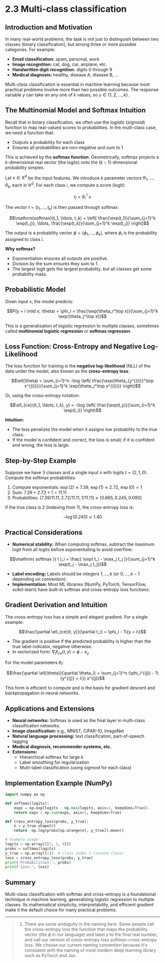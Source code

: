 # 2.3 Multi-class classification

## Introduction and Motivation

In many real-world problems, the task is not just to distinguish between two classes (binary classification), but among three or more possible categories. For example:
- **Email classification:** spam, personal, work
- **Image recognition:** cat, dog, car, airplane, etc.
- **Handwritten digit recognition:** digits 0 through 9
- **Medical diagnosis:** healthy, disease A, disease B, ...

Multi-class classification is essential in machine learning because most practical problems involve more than two possible outcomes. The response variable $y$ can take on any one of $k$ values, so $y \in \{1, 2, \ldots, k\}$.

## The Multinomial Model and Softmax Intuition

Recall that in binary classification, we often use the logistic (sigmoid) function to map real-valued scores to probabilities. In the multi-class case, we need a function that:
- Outputs a probability for each class
- Ensures all probabilities are non-negative and sum to 1

This is achieved by the **softmax function**. Geometrically, softmax projects a $k$-dimensional real vector (the logits) onto the $(k-1)$-dimensional probability simplex.

Let $x \in \mathbb{R}^d$ be the input features. We introduce $k$ parameter vectors $\theta_1, \ldots, \theta_k$, each in $\mathbb{R}^d$. For each class $i$, we compute a score (logit):

```math
t_i = \theta_i^\top x
```

The vector $t = (t_1, \ldots, t_k)$ is then passed through softmax:

```math
\mathrm{softmax}(t_1, \ldots, t_k) = \left[ \frac{\exp(t_1)}{\sum_{j=1}^k \exp(t_j)}, \ldots, \frac{\exp(t_k)}{\sum_{j=1}^k \exp(t_j)} \right]
```

The output is a probability vector $\phi = (\phi_1, \ldots, \phi_k)$, where $\phi_i$ is the probability assigned to class $i$.

**Why softmax?**
- Exponentiation ensures all outputs are positive.
- Division by the sum ensures they sum to 1.
- The largest logit gets the largest probability, but all classes get some probability mass.

## Probabilistic Model

Given input $x$, the model predicts:

```math
P(y = i \mid x; \theta) = \phi_i = \frac{\exp(\theta_i^\top x)}{\sum_{j=1}^k \exp(\theta_j^\top x)}
```

This is a generalization of logistic regression to multiple classes, sometimes called **multinomial logistic regression** or **softmax regression**.

## Loss Function: Cross-Entropy and Negative Log-Likelihood

The loss function for training is the **negative log-likelihood** (NLL) of the data under the model, also known as the **cross-entropy loss**:

```math
\ell(\theta) = \sum_{i=1}^n -\log \left( \frac{\exp(\theta_{y^{(i)}}^\top x^{(i)})}{\sum_{j=1}^k \exp(\theta_j^\top x^{(i)})} \right)
```

Or, using the cross-entropy notation:

```math
\ell_{ce}((t_1, \ldots, t_k), y) = -\log \left( \frac{\exp(t_y)}{\sum_{i=1}^k \exp(t_i)} \right)
```

**Intuition:**
- The loss penalizes the model when it assigns low probability to the true class.
- If the model is confident and correct, the loss is small; if it is confident and wrong, the loss is large.

## Step-by-Step Example

Suppose we have 3 classes and a single input $x$ with logits $t = (2, 1, 0)$. Compute the softmax probabilities:

1. Compute exponentials: $\exp(2) \approx 7.39$, $\exp(1) \approx 2.72$, $\exp(0) = 1$
2. Sum: $7.39 + 2.72 + 1 = 11.11$
3. Probabilities: $[7.39/11.11, 2.72/11.11, 1/11.11] \approx [0.665, 0.245, 0.090]$

If the true class is 2 (indexing from 1), the cross-entropy loss is:

```math
-\log(0.245) \approx 1.40
```

## Practical Considerations

- **Numerical stability:** When computing softmax, subtract the maximum logit from all logits before exponentiating to avoid overflow:

```math
\mathrm{ softmax }( t )_i = \frac{ \exp( t_i - \max_j t_j )}{\sum_{j=1}^k \exp(t_j - \max_j t_j)}
```

- **Label encoding:** Labels should be integers $1, \ldots, k$ (or $0, \ldots, k-1$ depending on convention).
- **Implementation:** Most ML libraries (NumPy, PyTorch, TensorFlow, scikit-learn) have built-in softmax and cross-entropy loss functions.

## Gradient Derivation and Intuition

The cross-entropy loss has a simple and elegant gradient. For a single example:

```math
\frac{\partial \ell_{ce}(t, y)}{\partial t_i} = \phi_i - 1\{y = i\}
```

- The gradient is positive if the predicted probability is higher than the true label indicator, negative otherwise.
- In vectorized form: $\nabla_t \ell_{ce}(t, y) = \phi - e_y$

For the model parameters $\theta_i$:

```math
\frac{\partial \ell(\theta)}{\partial \theta_i} = \sum_{j=1}^n (\phi_i^{(j)} - 1\{y^{(j)} = i\}) x^{(j)}
```

This form is efficient to compute and is the basis for gradient descent and backpropagation in neural networks.

## Applications and Extensions

- **Neural networks:** Softmax is used as the final layer in multi-class classification networks.
- **Image classification:** e.g., MNIST, CIFAR-10, ImageNet
- **Natural language processing:** text classification, part-of-speech tagging
- **Medical diagnosis, recommender systems, etc.**
- **Extensions:**
  - Hierarchical softmax for large $k$
  - Label smoothing for regularization
  - Multi-label classification (using sigmoid for each class)

## Implementation Example (NumPy)

```python
import numpy as np

def softmax(logits):
    exps = np.exp(logits - np.max(logits, axis=1, keepdims=True))
    return exps / np.sum(exps, axis=1, keepdims=True)

def cross_entropy_loss(probs, y_true):
    n = y_true.shape[0]
    return -np.log(probs[np.arange(n), y_true]).mean()

# Example usage:
logits = np.array([[2, 1, 0]])
probs = softmax(logits)
y_true = np.array([1])  # class index 1 (second class)
loss = cross_entropy_loss(probs, y_true)
print('Probabilities:', probs)
print('Loss:', loss)
```

## Summary

Multi-class classification with softmax and cross-entropy is a foundational technique in machine learning, generalizing logistic regression to multiple classes. Its mathematical simplicity, interpretability, and efficient gradient make it the default choice for many practical problems.

---

> 1. There are some ambiguity in the naming here. Some people call the cross-entropy loss the function that maps the probability vector (the $\phi$ in our language) and label $y$ to the final real number, and call our version of cross-entropy loss softmax-cross-entropy loss. We choose our current naming convention because it's consistent with the naming of most modern deep learning library such as PyTorch and Jax.